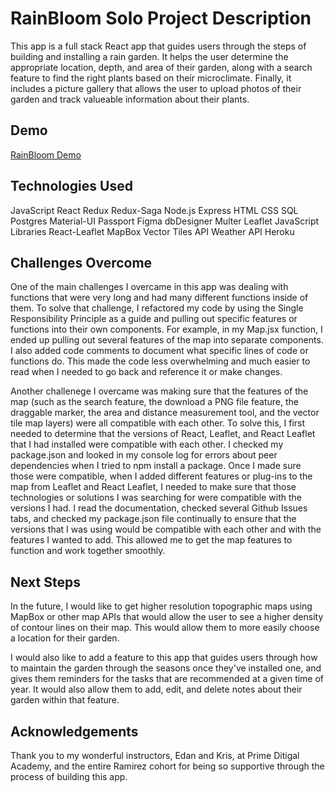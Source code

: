 
# RainBloom Solo Project Description

This app is a full stack React app that guides users through the steps of building and installing a rain garden. It helps the user determine the appropriate location, depth, and area of their garden, along with a search feature to find the right plants based on their microclimate. Finally, it includes a picture gallery that allows the user to upload photos of their garden and track valueable information about their plants.

## Demo
<a href="https://drive.google.com/file/d/1YeOxDlaoe0sW3yxb6jTim20J1jbvzf-F/view?usp=sharing">RainBloom Demo</a>


## Technologies Used
JavaScript
React
Redux
Redux-Saga
Node.js
Express
HTML
CSS
SQL
Postgres
Material-UI
Passport
Figma
dbDesigner
Multer
Leaflet JavaScript Libraries
React-Leaflet
MapBox Vector Tiles API
Weather API
Heroku

## Challenges Overcome

One of the main challenges I overcame in this app was dealing with functions that were very long and had many different functions inside of them. To solve that challenge, I refactored my code by using the Single Responsibility Principle as a guide and pulling out specific features or functions into their own components. For example, in my Map.jsx function, I ended up pulling out several features of the map into separate components. I also added code comments to document what specific lines of code or functions do. This made the code less overwhelming and much easier to read when I needed to go back and reference it or make changes.

Another challenege I overcame was making sure that the features of the map (such as the search feature, the download a PNG file feature, the draggable marker, the area and distance measurement tool, and the vector tile map layers) were all compatible with each other. To solve this, I first needed to determine that the versions of React, Leaflet, and React Leaflet that I had installed were compatible with each other. I checked my package.json and looked in my console log for errors about peer dependencies when I tried to npm install a package. Once I made sure those were compatible, when I added different features or plug-ins to the map from Leaflet and React Leaflet, I needed to make sure that those technologies or solutions I was searching for were compatible with the versions I had. I read the documentation, checked several Github Issues tabs, and checked my package.json file continually to ensure that the versions that I was using would be compatible with each other and with the features I wanted to add. This allowed me to get the map features to function and work together smoothly.


## Next Steps
In the future, I would like to get higher resolution topographic maps using MapBox or other map APIs that would allow the user to see a higher density of contour lines on their map. This would allow them to more easily choose a location for their garden.

I would also like to add a feature to this app that guides users through how to maintain the garden through the seasons once they've installed one, and gives them reminders for the tasks that are recommended at a given time of year. It would also allow them to add, edit, and delete notes about their garden within that feature. 

## Acknowledgements

Thank you to my wonderful instructors, Edan and Kris, at Prime Ditigal Academy, and the entire Ramirez cohort for being so supportive through the process of building this app.
















